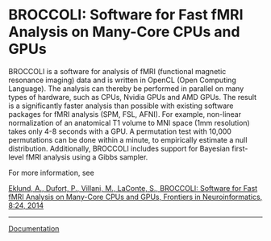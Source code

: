 BROCCOLI: Software for Fast fMRI Analysis on Many-Core CPUs and GPUs
========

BROCCOLI is a software for analysis of fMRI (functional magnetic resonance imaging) data and is written in OpenCL (Open Computing Language). The analysis can thereby be performed in parallel on many types of hardware, such as CPUs, Nvidia GPUs and AMD GPUs. The result is a significantly faster analysis than possible with existing software packages for fMRI analysis (SPM, FSL, AFNI). For example, non-linear normalization of an anatomical T1 volume to MNI space (1mm resolution) takes only 4-8 seconds with a GPU. A permutation test with 10,000 permutations can be done within a minute, to empirically estimate a null distribution. Additionally, BROCCOLI includes support for Bayesian first-level fMRI analysis using a Gibbs sampler.

For more information, see

[Eklund, A., Dufort, P., Villani, M., LaConte, S., BROCCOLI: Software for Fast fMRI Analysis on Many-Core CPUs and GPUs, Frontiers in Neuroinformatics, 8:24, 2014](http://journal.frontiersin.org/Journal/10.3389/fninf.2014.00024/abstract)

--------------------------------------------------------------------

[Documentation](https://github.com/wanderine/BROCCOLI/raw/master/documentation/broccoli.pdf)





